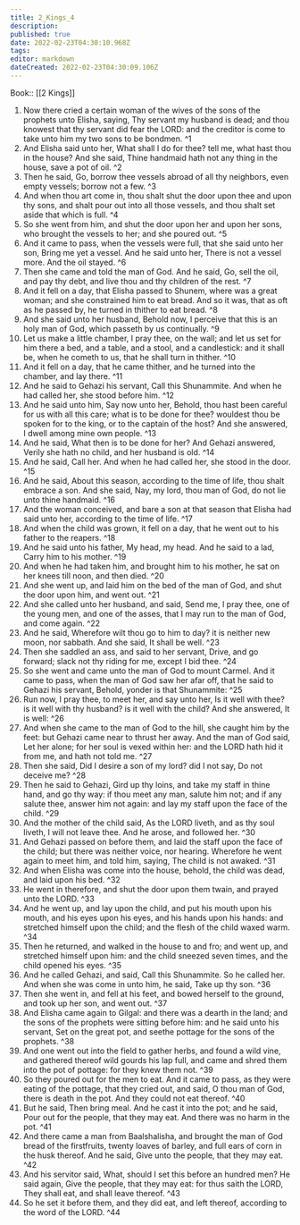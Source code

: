 ```yaml
---
title: 2_Kings_4
description: 
published: true
date: 2022-02-23T04:30:10.968Z
tags: 
editor: markdown
dateCreated: 2022-02-23T04:30:09.106Z
---
```


 Book:: [[2 Kings]]
 1. Now there cried a certain woman of the wives of the sons of the prophets unto Elisha, saying, Thy servant my husband is dead; and thou knowest that thy servant did fear the LORD: and the creditor is come to take unto him my two sons to be bondmen. ^1
 2. And Elisha said unto her, What shall I do for thee? tell me, what hast thou in the house? And she said, Thine handmaid hath not any thing in the house, save a pot of oil. ^2
 3. Then he said, Go, borrow thee vessels abroad of all thy neighbors, even empty vessels; borrow not a few. ^3
 4. And when thou art come in, thou shalt shut the door upon thee and upon thy sons, and shalt pour out into all those vessels, and thou shalt set aside that which is full. ^4
 5. So she went from him, and shut the door upon her and upon her sons, who brought the vessels to her; and she poured out. ^5
 6. And it came to pass, when the vessels were full, that she said unto her son, Bring me yet a vessel. And he said unto her, There is not a vessel more. And the oil stayed. ^6
 7. Then she came and told the man of God. And he said, Go, sell the oil, and pay thy debt, and live thou and thy children of the rest. ^7
 8. And it fell on a day, that Elisha passed to Shunem, where was a great woman; and she constrained him to eat bread. And so it was, that as oft as he passed by, he turned in thither to eat bread. ^8
 9. And she said unto her husband, Behold now, I perceive that this is an holy man of God, which passeth by us continually. ^9
 10. Let us make a little chamber, I pray thee, on the wall; and let us set for him there a bed, and a table, and a stool, and a candlestick: and it shall be, when he cometh to us, that he shall turn in thither. ^10
 11. And it fell on a day, that he came thither, and he turned into the chamber, and lay there. ^11
 12. And he said to Gehazi his servant, Call this Shunammite. And when he had called her, she stood before him. ^12
 13. And he said unto him, Say now unto her, Behold, thou hast been careful for us with all this care; what is to be done for thee? wouldest thou be spoken for to the king, or to the captain of the host? And she answered, I dwell among mine own people. ^13
 14. And he said, What then is to be done for her? And Gehazi answered, Verily she hath no child, and her husband is old. ^14
 15. And he said, Call her. And when he had called her, she stood in the door. ^15
 16. And he said, About this season, according to the time of life, thou shalt embrace a son. And she said, Nay, my lord, thou man of God, do not lie unto thine handmaid. ^16
 17. And the woman conceived, and bare a son at that season that Elisha had said unto her, according to the time of life. ^17
 18. And when the child was grown, it fell on a day, that he went out to his father to the reapers. ^18
 19. And he said unto his father, My head, my head. And he said to a lad, Carry him to his mother. ^19
 20. And when he had taken him, and brought him to his mother, he sat on her knees till noon, and then died. ^20
 21. And she went up, and laid him on the bed of the man of God, and shut the door upon him, and went out. ^21
 22. And she called unto her husband, and said, Send me, I pray thee, one of the young men, and one of the asses, that I may run to the man of God, and come again. ^22
 23. And he said, Wherefore wilt thou go to him to day? it is neither new moon, nor sabbath. And she said, It shall be well. ^23
 24. Then she saddled an ass, and said to her servant, Drive, and go forward; slack not thy riding for me, except I bid thee. ^24
 25. So she went and came unto the man of God to mount Carmel. And it came to pass, when the man of God saw her afar off, that he said to Gehazi his servant, Behold, yonder is that Shunammite: ^25
 26. Run now, I pray thee, to meet her, and say unto her, Is it well with thee? is it well with thy husband? is it well with the child? And she answered, It is well: ^26
 27. And when she came to the man of God to the hill, she caught him by the feet: but Gehazi came near to thrust her away. And the man of God said, Let her alone; for her soul is vexed within her: and the LORD hath hid it from me, and hath not told me. ^27
 28. Then she said, Did I desire a son of my lord? did I not say, Do not deceive me? ^28
 29. Then he said to Gehazi, Gird up thy loins, and take my staff in thine hand, and go thy way: if thou meet any man, salute him not; and if any salute thee, answer him not again: and lay my staff upon the face of the child. ^29
 30. And the mother of the child said, As the LORD liveth, and as thy soul liveth, I will not leave thee. And he arose, and followed her. ^30
 31. And Gehazi passed on before them, and laid the staff upon the face of the child; but there was neither voice, nor hearing. Wherefore he went again to meet him, and told him, saying, The child is not awaked. ^31
 32. And when Elisha was come into the house, behold, the child was dead, and laid upon his bed. ^32
 33. He went in therefore, and shut the door upon them twain, and prayed unto the LORD. ^33
 34. And he went up, and lay upon the child, and put his mouth upon his mouth, and his eyes upon his eyes, and his hands upon his hands: and stretched himself upon the child; and the flesh of the child waxed warm. ^34
 35. Then he returned, and walked in the house to and fro; and went up, and stretched himself upon him: and the child sneezed seven times, and the child opened his eyes. ^35
 36. And he called Gehazi, and said, Call this Shunammite. So he called her. And when she was come in unto him, he said, Take up thy son. ^36
 37. Then she went in, and fell at his feet, and bowed herself to the ground, and took up her son, and went out. ^37
 38. And Elisha came again to Gilgal: and there was a dearth in the land; and the sons of the prophets were sitting before him: and he said unto his servant, Set on the great pot, and seethe pottage for the sons of the prophets. ^38
 39. And one went out into the field to gather herbs, and found a wild vine, and gathered thereof wild gourds his lap full, and came and shred them into the pot of pottage: for they knew them not. ^39
 40. So they poured out for the men to eat. And it came to pass, as they were eating of the pottage, that they cried out, and said, O thou man of God, there is death in the pot. And they could not eat thereof. ^40
 41. But he said, Then bring meal. And he cast it into the pot; and he said, Pour out for the people, that they may eat. And there was no harm in the pot. ^41
 42. And there came a man from Baalshalisha, and brought the man of God bread of the firstfruits, twenty loaves of barley, and full ears of corn in the husk thereof. And he said, Give unto the people, that they may eat. ^42
 43. And his servitor said, What, should I set this before an hundred men? He said again, Give the people, that they may eat: for thus saith the LORD, They shall eat, and shall leave thereof. ^43
 44. So he set it before them, and they did eat, and left thereof, according to the word of the LORD. ^44
